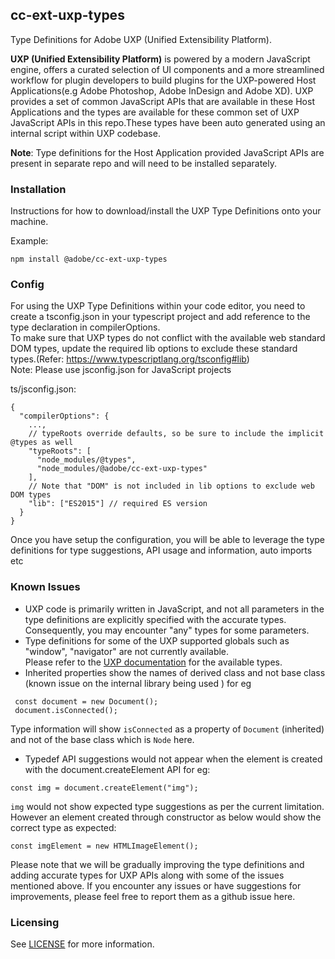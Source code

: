 ## cc-ext-uxp-types

Type Definitions for Adobe UXP (Unified Extensibility Platform).


**UXP (Unified Extensibility Platform)** is powered by a modern JavaScript engine, offers a curated selection of UI components and a more streamlined workflow for plugin developers to build plugins for the UXP-powered Host Applications(e.g Adobe Photoshop, Adobe InDesign and Adobe XD).
UXP provides a set of common JavaScript APIs that are available in these Host Applications and the types are available for these common set of UXP JavaScript APIs in this repo.These types have been auto generated using an internal script within UXP codebase.

**Note**: Type definitions for the Host Application provided JavaScript APIs are present in separate repo and will need to be installed separately.

### Installation

Instructions for how to download/install the UXP Type Definitions onto your machine.

Example:
```
npm install @adobe/cc-ext-uxp-types
```

### Config
For using the UXP Type Definitions within your code editor, you need to create a tsconfig.json in your typescript project and add reference to the type declaration in compilerOptions.</br>
To make sure that UXP types do not conflict with the available web standard DOM types, update the required lib options to exclude these standard types.(Refer: https://www.typescriptlang.org/tsconfig#lib)</br>
Note: Please use jsconfig.json for JavaScript projects</br>

ts/jsconfig.json:
```
{
  "compilerOptions": {
    ...,
    // typeRoots override defaults, so be sure to include the implicit @types as well
    "typeRoots": [
      "node_modules/@types",
      "node_modules/@adobe/cc-ext-uxp-types"
    ],
    // Note that "DOM" is not included in lib options to exclude web DOM types
    "lib": ["ES2015"] // required ES version
  }
}
```
Once you have setup the configuration, you will be able to leverage the type definitions for type suggestions, API usage and information, auto imports etc

### Known Issues
* UXP code is primarily written in JavaScript, and not all parameters in the type definitions are explicitly specified with the accurate types. Consequently, you may encounter "any" types for some parameters.
* Type definitions for some of the UXP supported globals such as "window", "navigator" are not currently available.  
Please refer to the [UXP documentation](https://developer.adobe.com/photoshop/uxp/2022/uxp-api/) for the available types.
* Inherited properties show the names of derived class and not base class (known issue on the internal library being used ) for eg
  
 ```
  const document = new Document();
  document.isConnected();
  ```
  Type information will show ```isConnected``` as a property of ```Document``` (inherited) and not of the base class which is ```Node``` here.
* Typedef API suggestions would not appear when the element is created with the document.createElement API for eg:
```
const img = document.createElement("img");
```
```img``` would not show expected type suggestions as per the current limitation.
However an element created through constructor as below would show the correct type as expected:
```
const imgElement = new HTMLImageElement();
```


Please note that we will be gradually improving the type definitions and adding accurate types for UXP APIs along with some of the issues mentioned above.
If you encounter any issues or have suggestions for improvements, please feel free to report them as a github issue here.

### Licensing

See [LICENSE](LICENSE) for more information.
